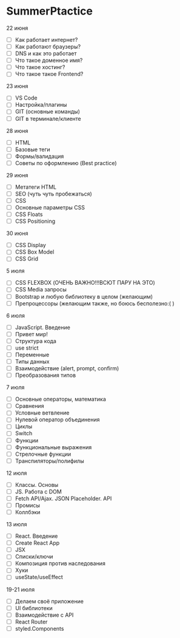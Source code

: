 # SummerPtactice
22 июня
- [ ] Как работает интернет?
- [ ] Как работают браузеры?
- [ ] DNS и как это работает 
- [ ] Что такое доменное имя?
- [ ] Что такое хостинг?
- [ ] Что такое такое Frontend?

23 июня 
- [ ]  VS Code
- [ ]   Настройка/плагины
- [ ]   GIT (основные команды)
- [ ]   GIT в терминале/клиенте

28 июня
- [ ] HTML
- [ ] Базовые теги
- [ ] Формы/валидация
- [ ] Советы по оформлению (Best practice)

29 июня
- [ ] Метатеги HTML
- [ ] SEO (чуть чуть пробежаться)
- [ ] CSS
- [ ] Основные параметры CSS
- [ ] CSS Floats
- [ ] CSS Positioning

30 июня
- [ ] CSS Display
- [ ] CSS Box Model
- [ ] CSS Grid

5 июля
- [ ] CSS FLEXBOX (ОЧЕНЬ ВАЖНО!!!ВСЮТ ПАРУ НА ЭТО)
- [ ] CSS Media запросы
- [ ] Bootstrap и любую библиотеку в целом (желающим)
- [ ] Препроцессоры (желающим также, но боюсь бесполезно:( )

6 июля
- [ ] JavaScript. Введение
- [ ] Привет мир!
- [ ] Структура кода
- [ ] use strict
- [ ] Переменные
- [ ] Типы данных
- [ ] Взаимодействие (alert, prompt, confirm)
- [ ] Преобразования типов

7 июля
- [ ] Основные операторы, математика
- [ ] Сравнения
- [ ] Условные ветвление
- [ ] Нулевой оператор объединения
- [ ] Циклы
- [ ] Switch
- [ ] Функции
- [ ] Функциональные выражения
- [ ] Стрелочные функции
- [ ] Транспиляторы/полифилы

12 июля
- [ ] Классы. Основы
- [ ] JS. Работа с DOM
- [ ] Fetch API/Ajax. JSON Placeholder. API
- [ ] Промисы
- [ ] Коллбэки

13 июля
- [ ] React. Введение
- [ ] Create React App 
- [ ] JSX
- [ ] Списки/ключи
- [ ] Композиция против наследования
- [ ] Хуки
- [ ] useState/useEffect

19-21 июля
- [ ] Делаем своё приложение
- [ ] UI библиотеки
- [ ] Взаимодействие с API
- [ ] React Router
- [ ] styled.Components
